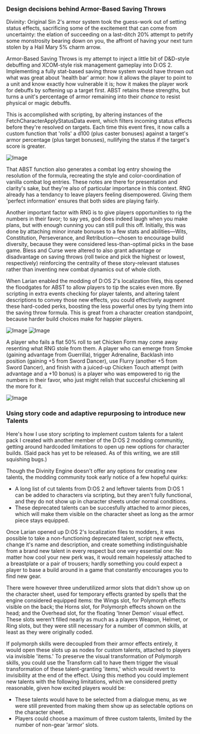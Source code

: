 ### Design decisions behind Armor-Based Saving Throws

Divinity: Original Sin 2's armor system took the guess-work out of setting status effects, sacrificing some of the excitement that can come from uncertainty: the elation of succeeding on a last-ditch 20% attempt to petrify some monstrosity bearing down on you, the affront of having your next turn stolen by a Hail Mary 5% charm arrow.

Armor-Based Saving Throws is my attempt to inject a little bit of D&D-style debuffing and XCOM-style risk management gameplay into D:OS 2. Implementing a fully stat-based saving throw system would have thrown out what was great about 'health bar' armor: how it allows the player to point to a unit and know exactly how vulnerable it is; how it makes the player work for debuffs by softening up a target first. ABST retains these strengths, but turns a unit's percentage of armor remaining into their _chance_ to resist physical or magic debuffs. 

This is accomplished with scripting, by altering instances of the FetchCharacterApplyStatusData event, which filters incoming status effects before they're resolved on targets. Each time this event fires, it now calls a custom function that 'rolls' a d100 (plus caster bonuses) against a target's armor percentage (plus target bonuses), nullifying the status if the target's score is greater.

![Image](https://i.imgur.com/LREhPza.jpg)

That ABST function also generates a combat log entry showing the resolution of the formula, recreating the style and color-coordination of vanilla combat log entries. These notes are there for presentation and clarity's sake, but they're also of particular importance in this context. RNG already has a tendancy to leave players feeling disempowered. Giving them 'perfect information' ensures that both sides are playing fairly.

Another important factor with RNG is to give players opportunities to rig the numbers in their favor; to say yes, god does indeed laugh when you make plans, but with enough cunning you can still pull this off. Initially, this was done by attaching minor innate bonuses to a few stats and abilities—Wits, Constitution, Perseverance, and Retribution—chosen to encourage build diversity, because they were considered less-than-optimal picks in the base game. Bless and Curse were altered to also grant advantage or disadvantage on saving throws (roll twice and pick the highest or lowest, respectively) reinforcing the centrality of these story-relevant statuses rather than inventing new combat dynamics out of whole cloth.

When Larian enabled the modding of D:OS 2's localization files, this opened the floodgates for ABST to allow players to tip the scales even more. By scripting in extra events checking for player talents, and altering talent descriptions to convey those new effects, you could effectively augment these hard-coded perks, boosting the less powerful ones by tying them into the saving throw formula. This is great from a character creation standpoint, because harder build choices make for happier players.

![Image](https://i.imgur.com/0UVQHHi.jpg)
![Image](https://i.imgur.com/xn2iCVZ.jpg)

A player who fails a flat 50% roll to set Chicken Form may come away resenting what RNG stole from them. A player who can emerge from Smoke (gaining advantage from Guerrilla), trigger Adrenaline, Backlash into position (gaining +5 from Sword Dancer), use Flurry (another +5 from Sword Dancer), and finish with a juiced-up Chicken Touch attempt (with advantage and a +10 bonus) is a player who was empowered to rig the numbers in their favor, who just might relish that succesful chickening all the more for it.

![Image](https://i.imgur.com/5u0llvb.jpg)

### Using story code and adaptive repurposing to introduce new Talents

Here's how I use story scripting to implement custom talents for a talent pack I created with another member of the D:OS 2 modding communitiy, getting around hardcoded limitations to open up new options for character builds. (Said pack has yet to be released. As of this writing, we are still squishing bugs.)

Though the Divinity Engine doesn't offer any options for creating new talents, the modding community took early notice of a few hopeful quirks:
 * A long list of cut talents from D:OS 2 and leftover talents from D:OS 1 can be added to characters via scripting, but they aren't fully functional, and they do not show up in character sheets under normal conditions.
 * These deprecated talents can be succesfully attached to armor pieces, which will make them visible on the character sheet as long as the armor piece stays equipped.

Once Larian opened up D:OS 2's localization files to modders, it was possible to take a non-functioning deprecated talent, script new effects, change it's name and description, and create something indistinguishable from a brand new talent in every respect but one very essential one: No matter how cool your new perk was, it would remain hopelessly attached to a breastplate or a pair of trousers; hardly something you could expect a player to base a build around in a game that constantly encourages you to find new gear.

There were however three underutilized armor slots that didn't show up on the character sheet, used for temporary effects granted by spells that the engine considered equipped items: the Wings slot, for Polymorph effects visible on the back; the Horns slot, for Polymorph effects shown on the head; and the Overhead slot, for the floating 'Inner Demon' visual effect. These slots weren't filled nearly as much as a players Weapon, Helmet, or Ring slots, but they were still necessary for a number of common skills, at least as they were originally coded.

If polymorph skills were decoupled from their armor effects entirely, it would open these slots up as nodes for custom talents, attached to players via invisible 'items.' To preserve the visual transformation of Polymorph skills, you could use the Transform call to have them trigger the visual transformation of these talent-granting 'items,' which would revert to invisibility at the end of the effect. Using this method you could implement new talents with the following limitations, which we considered pretty reasonable, given how excited players would be:
 * These talents would have to be selected from a dialogue menu, as we were still prevented from making them show up as selectable options on the character sheet.
 * Players could choose a maximum of three custom talents, limited by the number of non-gear 'armor' slots.
